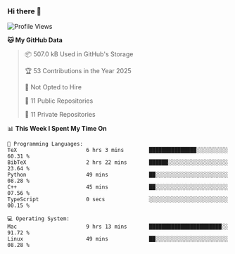 ### Hi there 👋

<!--
**huayuan4396/huayuan4396** is a ✨ _special_ ✨ repository because its `README.md` (this file) appears on your GitHub profile.

Here are some ideas to get you started:

- 🔭 I’m currently working on ...
- 🌱 I’m currently learning ...
- 👯 I’m looking to collaborate on ...
- 🤔 I’m looking for help with ...
- 💬 Ask me about ...
- 📫 How to reach me: ...
- 😄 Pronouns: ...
- ⚡ Fun fact: ...
-->

<!--START_SECTION:waka-->
![Profile Views](http://img.shields.io/badge/Profile%20Views-1-blue)

**🐱 My GitHub Data** 

> 📦 507.0 kB Used in GitHub's Storage 
 > 
> 🏆 53 Contributions in the Year 2025
 > 
> 🚫 Not Opted to Hire
 > 
> 📜 11 Public Repositories 
 > 
> 🔑 11 Private Repositories 
 > 
📊 **This Week I Spent My Time On** 

```text
💬 Programming Languages: 
TeX                      6 hrs 3 mins        ███████████████░░░░░░░░░░   60.31 % 
BibTeX                   2 hrs 22 mins       ██████░░░░░░░░░░░░░░░░░░░   23.64 % 
Python                   49 mins             ██░░░░░░░░░░░░░░░░░░░░░░░   08.28 % 
C++                      45 mins             ██░░░░░░░░░░░░░░░░░░░░░░░   07.56 % 
TypeScript               0 secs              ░░░░░░░░░░░░░░░░░░░░░░░░░   00.15 % 

💻 Operating System: 
Mac                      9 hrs 13 mins       ███████████████████████░░   91.72 % 
Linux                    49 mins             ██░░░░░░░░░░░░░░░░░░░░░░░   08.28 % 
```


<!--END_SECTION:waka-->
